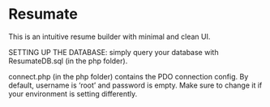 Resumate
========

This is an intuitive resume builder with minimal and clean UI.


SETTING UP THE DATABASE: simply query your database with ResumateDB.sql (in the php folder).

connect.php (in the php folder) contains the PDO connection config. By default, username is ‘root’ and password is empty. Make sure to change it if your environment is setting differently.
